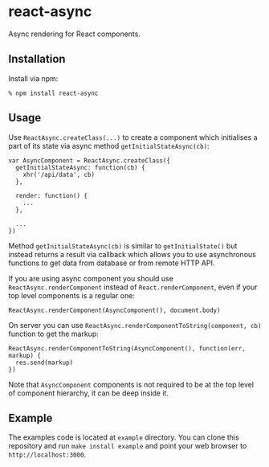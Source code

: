 # react-async

Async rendering for React components.

## Installation

Install via npm:

    % npm install react-async

## Usage

Use `ReactAsync.createClass(...)` to create a component which initialises
a part of its state via async method `getInitialStateAsync(cb)`:

    var AsyncComponent = ReactAsync.createClass({
      getInitialStateAsync: function(cb) {
        xhr('/api/data', cb)
      },

      render: function() {
        ...
      },

      ...
    })

Method `getInitialStateAsync(cb)` is similar to `getInitialState()` but instead
returns a result via callback which allows you to use asynchronous functions to
get data from database or from remote HTTP API.

If you are using async component you should use `ReactAsync.renderComponent`
instead of `React.renderComponent`, even if your top level components is a
regular one:

    ReactAsync.renderComponent(AsyncComponent(), document.body)

On server you can use `ReactAsync.renderComponentToString(component, cb)`
function to get the markup:

    ReactAsync.renderComponentToString(AsyncComponent(), function(err, markup) {
      res.send(markup)
    })

Note that `AsyncComponent` components is not required to be at the top level of
component hierarchy, it can be deep inside it.

## Example

The examples code is located at `example` directory. You can clone this
repository and run `make install example` and point your web browser to
`http://localhost:3000`.
